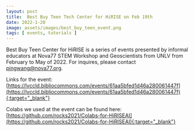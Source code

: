 ```yaml
---
layout: post
title:  Best Buy Teen Tech Center for HiRISE on Feb 19th
date: 2022-1-20
image: assets/images/best_buy_teen_event.png
tags: [ events, tutorials ]
---
```


Best Buy Teen Center for HiRISE is a series of events presented by informal educators at Nova77 STEM Workshop and Geoscientists from UNLV from February to May of 2022. For inquires, please contact pingwang@nova77.org.

Links for the event: [https://lvccld.bibliocommons.com/events/61aa5bfed1d46a280061447f](https://lvccld.bibliocommons.com/events/61aa5bfed1d46a280061447f){:target="_blank"}

Colabs we used at the event can be found here: [https://github.com/rocks2021/Colabs-for-HiRISEAI](https://github.com/rocks2021/Colabs-for-HiRISEAI){:target="_blank"}
